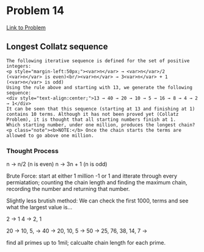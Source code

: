 # Problem 14

[Link to Problem](https://projecteuler.net/problem=14)

## Longest Collatz sequence

```
The following iterative sequence is defined for the set of positive integers:
<p style="margin-left:50px;"><var>n</var> → <var>n</var>/2 (<var>n</var> is even)<br/><var>n</var> → 3<var>n</var> + 1 (<var>n</var> is odd)
Using the rule above and starting with 13, we generate the following sequence:
<div style="text-align:center;">13 → 40 → 20 → 10 → 5 → 16 → 8 → 4 → 2 → 1</div>
It can be seen that this sequence (starting at 13 and finishing at 1) contains 10 terms. Although it has not been proved yet (Collatz Problem), it is thought that all starting numbers finish at 1.
Which starting number, under one million, produces the longest chain?
<p class="note"><b>NOTE:</b> Once the chain starts the terms are allowed to go above one million.

```

### Thought Process

n → n/2 (n is even)
n → 3n + 1 (n is odd)

Brute Force: start at either 1 million -1 or 1 and itterate through every permiatation; counting the chain length and finding the maximum chain, recording the number and returning that number.

Slightly less brutish method: We can check the first 1000, terms and see what the largest value is...

2 -> 1
4 -> 2, 1

20 -> 10, 5, -> 
40 -> 20, 10, 5 -> 
50 -> 25, 76, 38, 14, 7 -> 

find all primes up to 1mil; 
calcualte chain length for each prime.

